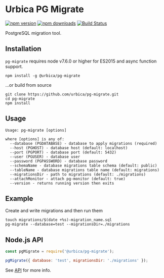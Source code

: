 # Urbica PG Migrate

[![npm version](https://img.shields.io/npm/v/@urbica/pg-migrate.svg)](https://www.npmjs.com/package/@urbica/pg-migrate)
[![npm downloads](https://img.shields.io/npm/dt/@urbica/pg-migrate.svg)](https://www.npmjs.com/package/@urbica/pg-migrate)
[![Build Status](https://travis-ci.org/urbica/pg-migrate.svg?branch=master)](https://travis-ci.org/urbica/pg-migrate)

PostgreSQL migration tool.

## Installation

`pg-migrate` requires node v7.6.0 or higher for ES2015 and async function support.

```shell
npm install -g @urbica/pg-migrate
```

...or build from source

```shell
git clone https://github.com/urbica/pg-migrate.git
cd pg-migrate
npm install
```

## Usage

```shell
Usage: pg-migrate [options]

where [options] is any of:
  --database (PGDATABASE) - database to apply migrations (required)
  --host (PGHOST) - database host (default: localhost)
  --port (PGPORT) - database port (default: 5432)
  --user (PGUSER) - database user
  --password (PGPASSWORD) - database password
  --schemaName - database migrations table schema (default: public)
  --tableName - database migrations table name (default: migrations)
  --migrationsDir - path to migrations (default: ./migrations)
  --attachMonitor - attach pg-monitor (default: true)
  --version - returns running version then exits
```

## Example

Create and write migrations and then run them

```shell
touch migrations/$(date +%s)-migration_name.sql
pg-migrate --database=test --migrationsDir=./migrations
```

## Node.js API

```js
const pgMigrate = require('@urbica/pg-migrate');

pgMigrate({ database: 'test', migrationsDir: './migrations' });
```

See [API](https://github.com/urbica/pg-migrate/blob/master/API.md) for more info.
